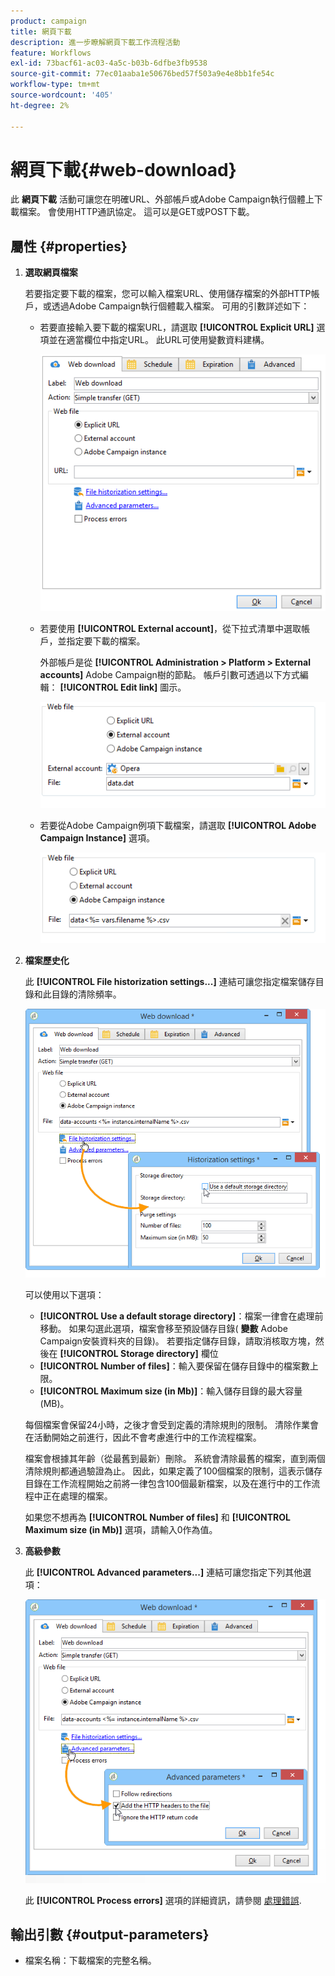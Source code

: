 ```yaml
---
product: campaign
title: 網頁下載
description: 進一步瞭解網頁下載工作流程活動
feature: Workflows
exl-id: 73bacf61-ac03-4a5c-b03b-6dfbe3fb9538
source-git-commit: 77ec01aaba1e50676bed57f503a9e4e8bb1fe54c
workflow-type: tm+mt
source-wordcount: '405'
ht-degree: 2%

---
```


# 網頁下載{#web-download}



此 **網頁下載** 活動可讓您在明確URL、外部帳戶或Adobe Campaign執行個體上下載檔案。 會使用HTTP通訊協定。 這可以是GET或POST下載。

## 屬性 {#properties}

1. **選取網頁檔案**

   若要指定要下載的檔案，您可以輸入檔案URL、使用儲存檔案的外部HTTP帳戶，或透過Adobe Campaign執行個體載入檔案。 可用的引數詳述如下：

   * 若要直接輸入要下載的檔案URL，請選取 **[!UICONTROL Explicit URL]** 選項並在適當欄位中指定URL。 此URL可使用變數資料建構。

      ![](assets/download_web_edit.png)

   * 若要使用 **[!UICONTROL External account]**，從下拉式清單中選取帳戶，並指定要下載的檔案。

      外部帳戶是從 **[!UICONTROL Administration > Platform > External accounts]** Adobe Campaign樹的節點。 帳戶引數可透過以下方式編輯： **[!UICONTROL Edit link]** 圖示。

      ![](assets/download_web_edit_external.png)

   * 若要從Adobe Campaign例項下載檔案，請選取 **[!UICONTROL Adobe Campaign Instance]** 選項。

      ![](assets/download_web_edit_instance.png)

1. **檔案歷史化**

   此 **[!UICONTROL File historization settings...]** 連結可讓您指定檔案儲存目錄和此目錄的清除頻率。

   ![](assets/download_web_edit_hist.png)

   可以使用以下選項：

   * **[!UICONTROL Use a default storage directory]**：檔案一律會在處理前移動。 如果勾選此選項，檔案會移至預設儲存目錄( **變數** Adobe Campaign安裝資料夾的目錄)。 若要指定儲存目錄，請取消核取方塊，然後在 **[!UICONTROL Storage directory]** 欄位
   * **[!UICONTROL Number of files]**：輸入要保留在儲存目錄中的檔案數上限。
   * **[!UICONTROL Maximum size (in Mb)]**：輸入儲存目錄的最大容量(MB)。

   每個檔案會保留24小時，之後才會受到定義的清除規則的限制。 清除作業會在活動開始之前進行，因此不會考慮進行中的工作流程檔案。

   檔案會根據其年齡（從最舊到最新）刪除。 系統會清除最舊的檔案，直到兩個清除規則都通過驗證為止。 因此，如果定義了100個檔案的限制，這表示儲存目錄在工作流程開始之前將一律包含100個最新檔案，以及在進行中的工作流程中正在處理的檔案。

   如果您不想再為 **[!UICONTROL Number of files]** 和 **[!UICONTROL Maximum size (in Mb)]** 選項，請輸入0作為值。

1. **高級參數**

   此 **[!UICONTROL Advanced parameters...]** 連結可讓您指定下列其他選項：

   ![](assets/download_web_edit_advanced.png)

   此 **[!UICONTROL Process errors]** 選項的詳細資訊，請參閱 [處理錯誤](monitor-workflow-execution.md#processing-errors).

## 輸出引數 {#output-parameters}

* 檔案名稱：下載檔案的完整名稱。
